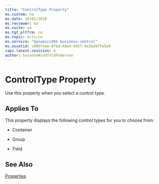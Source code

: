 ```yaml
---
title: "ControlType Property"
ms.custom: na
ms.date: 10/01/2018
ms.reviewer: na
ms.suite: na
ms.tgt_pltfrm: na
ms.topic: article
ms.service: "dynamics365-business-central"
ms.assetid: c886feae-07bd-4de4-b457-4e2bd9f7e5a9
caps.latest.revision: 6
author: SusanneWindfeldPedersen
---
```


 

# ControlType Property
Use this property when you select a control type.  
  
## Applies To  
 This property displays the following control types for you to choose from:  
  
-   Container  
  
-   Group  
  
-   Field  
  
## See Also  
 [Properties](devenv-properties.md)